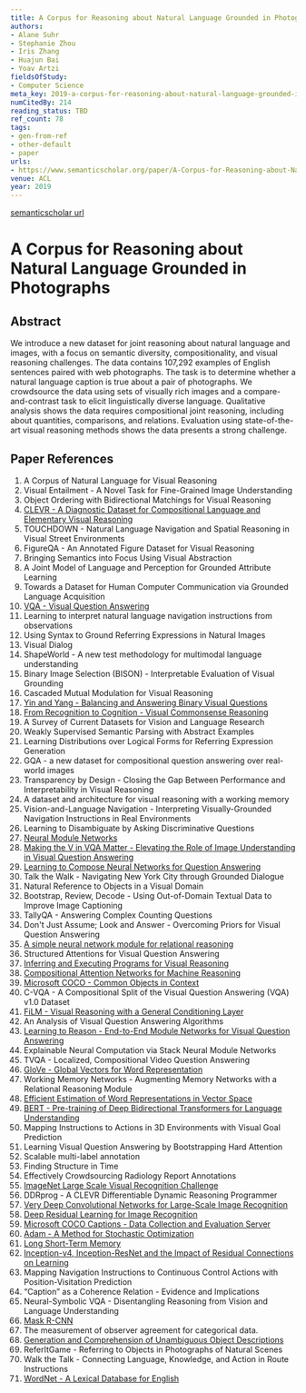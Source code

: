 ```yaml
---
title: A Corpus for Reasoning about Natural Language Grounded in Photographs
authors:
- Alane Suhr
- Stephanie Zhou
- Iris Zhang
- Huajun Bai
- Yoav Artzi
fieldsOfStudy:
- Computer Science
meta_key: 2019-a-corpus-for-reasoning-about-natural-language-grounded-in-photographs
numCitedBy: 214
reading_status: TBD
ref_count: 78
tags:
- gen-from-ref
- other-default
- paper
urls:
- https://www.semanticscholar.org/paper/A-Corpus-for-Reasoning-about-Natural-Language-in-Suhr-Zhou/cf336d272a30d6ad6141db67faa64deb8791cd61?sort=total-citations
venue: ACL
year: 2019
---
```


[semanticscholar url](https://www.semanticscholar.org/paper/A-Corpus-for-Reasoning-about-Natural-Language-in-Suhr-Zhou/cf336d272a30d6ad6141db67faa64deb8791cd61?sort=total-citations)

# A Corpus for Reasoning about Natural Language Grounded in Photographs

## Abstract

We introduce a new dataset for joint reasoning about natural language and images, with a focus on semantic diversity, compositionality, and visual reasoning challenges. The data contains 107,292 examples of English sentences paired with web photographs. The task is to determine whether a natural language caption is true about a pair of photographs. We crowdsource the data using sets of visually rich images and a compare-and-contrast task to elicit linguistically diverse language. Qualitative analysis shows the data requires compositional joint reasoning, including about quantities, comparisons, and relations. Evaluation using state-of-the-art visual reasoning methods shows the data presents a strong challenge.

## Paper References

1. A Corpus of Natural Language for Visual Reasoning
2. Visual Entailment - A Novel Task for Fine-Grained Image Understanding
3. Object Ordering with Bidirectional Matchings for Visual Reasoning
4. [CLEVR - A Diagnostic Dataset for Compositional Language and Elementary Visual Reasoning](2017-clevr-a-diagnostic-dataset-for-compositional-language-and-elementary-visual-reasoning)
5. TOUCHDOWN - Natural Language Navigation and Spatial Reasoning in Visual Street Environments
6. FigureQA - An Annotated Figure Dataset for Visual Reasoning
7. Bringing Semantics into Focus Using Visual Abstraction
8. A Joint Model of Language and Perception for Grounded Attribute Learning
9. Towards a Dataset for Human Computer Communication via Grounded Language Acquisition
10. [VQA - Visual Question Answering](2015-vqa-visual-question-answering)
11. Learning to interpret natural language navigation instructions from observations
12. Using Syntax to Ground Referring Expressions in Natural Images
13. Visual Dialog
14. ShapeWorld - A new test methodology for multimodal language understanding
15. Binary Image Selection (BISON) - Interpretable Evaluation of Visual Grounding
16. Cascaded Mutual Modulation for Visual Reasoning
17. [Yin and Yang - Balancing and Answering Binary Visual Questions](2016-yin-and-yang-balancing-and-answering-binary-visual-questions)
18. [From Recognition to Cognition - Visual Commonsense Reasoning](2019-from-recognition-to-cognition-visual-commonsense-reasoning)
19. A Survey of Current Datasets for Vision and Language Research
20. Weakly Supervised Semantic Parsing with Abstract Examples
21. Learning Distributions over Logical Forms for Referring Expression Generation
22. GQA - a new dataset for compositional question answering over real-world images
23. Transparency by Design - Closing the Gap Between Performance and Interpretability in Visual Reasoning
24. A dataset and architecture for visual reasoning with a working memory
25. Vision-and-Language Navigation - Interpreting Visually-Grounded Navigation Instructions in Real Environments
26. Learning to Disambiguate by Asking Discriminative Questions
27. [Neural Module Networks](2016-neural-module-networks)
28. [Making the V in VQA Matter - Elevating the Role of Image Understanding in Visual Question Answering](2017-making-the-v-in-vqa-matter-elevating-the-role-of-image-understanding-in-visual-question-answering)
29. [Learning to Compose Neural Networks for Question Answering](2016-learning-to-compose-neural-networks-for-question-answering)
30. Talk the Walk - Navigating New York City through Grounded Dialogue
31. Natural Reference to Objects in a Visual Domain
32. Bootstrap, Review, Decode - Using Out-of-Domain Textual Data to Improve Image Captioning
33. TallyQA - Answering Complex Counting Questions
34. Don't Just Assume; Look and Answer - Overcoming Priors for Visual Question Answering
35. [A simple neural network module for relational reasoning](2017-a-simple-neural-network-module-for-relational-reasoning)
36. Structured Attentions for Visual Question Answering
37. [Inferring and Executing Programs for Visual Reasoning](2017-inferring-and-executing-programs-for-visual-reasoning)
38. [Compositional Attention Networks for Machine Reasoning](2018-compositional-attention-networks-for-machine-reasoning)
39. [Microsoft COCO - Common Objects in Context](2014-microsoft-coco-common-objects-in-context)
40. C-VQA - A Compositional Split of the Visual Question Answering (VQA) v1.0 Dataset
41. [FiLM - Visual Reasoning with a General Conditioning Layer](2018-film-visual-reasoning-with-a-general-conditioning-layer)
42. An Analysis of Visual Question Answering Algorithms
43. [Learning to Reason - End-to-End Module Networks for Visual Question Answering](2017-learning-to-reason-end-to-end-module-networks-for-visual-question-answering)
44. Explainable Neural Computation via Stack Neural Module Networks
45. TVQA - Localized, Compositional Video Question Answering
46. [GloVe - Global Vectors for Word Representation](2014-glove-global-vectors-for-word-representation)
47. Working Memory Networks - Augmenting Memory Networks with a Relational Reasoning Module
48. [Efficient Estimation of Word Representations in Vector Space](2013-efficient-estimation-of-word-representations-in-vector-space)
49. [BERT - Pre-training of Deep Bidirectional Transformers for Language Understanding](2019-bert.md)
50. Mapping Instructions to Actions in 3D Environments with Visual Goal Prediction
51. Learning Visual Question Answering by Bootstrapping Hard Attention
52. Scalable multi-label annotation
53. Finding Structure in Time
54. Effectively Crowdsourcing Radiology Report Annotations
55. [ImageNet Large Scale Visual Recognition Challenge](2015-imagenet-large-scale-visual-recognition-challenge)
56. DDRprog - A CLEVR Differentiable Dynamic Reasoning Programmer
57. [Very Deep Convolutional Networks for Large-Scale Image Recognition](2014-vggnet.md)
58. [Deep Residual Learning for Image Recognition](2015-resnet.md)
59. [Microsoft COCO Captions - Data Collection and Evaluation Server](2015-microsoft-coco-captions-data-collection-and-evaluation-server)
60. [Adam - A Method for Stochastic Optimization](2015-adam-a-method-for-stochastic-optimization)
61. [Long Short-Term Memory](1997-long-short-term-memory)
62. [Inception-v4, Inception-ResNet and the Impact of Residual Connections on Learning](2017-inception-v4-inception-resnet-and-the-impact-of-residual-connections-on-learning)
63. Mapping Navigation Instructions to Continuous Control Actions with Position-Visitation Prediction
64. “Caption” as a Coherence Relation - Evidence and Implications
65. Neural-Symbolic VQA - Disentangling Reasoning from Vision and Language Understanding
66. [Mask R-CNN](2017-mask-r-cnn.md)
67. The measurement of observer agreement for categorical data.
68. [Generation and Comprehension of Unambiguous Object Descriptions](2016-generation-and-comprehension-of-unambiguous-object-descriptions)
69. ReferItGame - Referring to Objects in Photographs of Natural Scenes
70. Walk the Talk - Connecting Language, Knowledge, and Action in Route Instructions
71. [WordNet - A Lexical Database for English](1992-wordnet-a-lexical-database-for-english)
